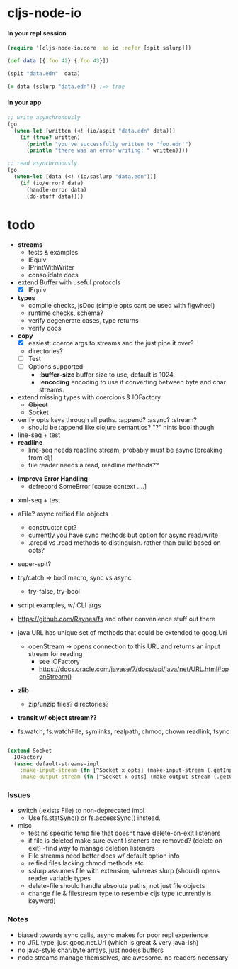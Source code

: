 
# cljs-node-io

#### In your repl session

```clj
(require '[cljs-node-io.core :as io :refer [spit sslurp]])

(def data [{:foo 42} {:foo 43}])

(spit "data.edn"  data)

(= data (sslurp "data.edn")) ;=> true

```

#### In your app

```clj
;; write asynchronously
(go
  (when-let [written (<! (io/aspit "data.edn" data))]
    (if (true? written)
      (println "you've successfully written to 'foo.edn'")
      (println "there was an error writing: " written))))

;; read asynchronously
(go
  (when-let [data (<! (io/saslurp "data.edn"))]
    (if (io/error? data)
      (handle-error data)
      (do-stuff data))))

```

# todo
  + __streams__
    - tests & examples
    - IEquiv
    - IPrintWithWriter
    - consolidate docs
  + extend Buffer with useful protocols
    - [x] IEquiv
  + __types__
    - compile checks, jsDoc (simple opts cant be used with figwheel)
    - runtime checks, schema?
    - verify degenerate cases, type returns
    - verify docs
  + __copy__
    - [x] easiest: coerce args to streams and the just pipe it over?
    - directories?
    - [ ] Test
    - [ ] Options supported
      - __:buffer-size__  buffer size to use, default is 1024.
      - __:encoding__     encoding to use if converting between byte and char streams.
  + extend missing types with coercions & IOFactory
    - ~~Object~~
    - Socket
  + verify opts keys through all paths. :append? :async? :stream?
    - should be :append like clojure semantics? "?" hints bool though
  + line-seq  + test
  + __readline__
    - line-seq needs readline stream, probably must be async (breaking from clj)
    - file reader needs a read, readline methods??
  * __Improve Error Handling__
    - defrecord SomeError [cause context ....]  
  + xml-seq  + test  
  + aFile? async reified file objects
    - constructor opt?
    - currently you have sync methods but option for async read/write
    - .aread vs .read methods to distinguish. rather than build based on opts?    
  + super-spit?
  + try/catch => bool macro, sync vs async
    - try-false, try-bool
  + script examples, w/ CLI args
  + https://github.com/Raynes/fs and other convenience stuff out there
  + java URL has unique set of methods that could be extended to goog.Uri
    - openStream -> opens connection to this URL and returns an input stream for reading
      - see IOFactory
      - https://docs.oracle.com/javase/7/docs/api/java/net/URL.html#openStream()

  + __zlib__
    - zip/unzip files? directories?
  + __transit w/ object stream??__
  + fs.watch, fs.watchFile, symlinks, realpath, chmod, chown readlink, fsync

``` clj

(extend Socket
  IOFactory
  (assoc default-streams-impl
    :make-input-stream (fn [^Socket x opts] (make-input-stream (.getInputStream x) opts))
    :make-output-stream (fn [^Socket x opts] (make-output-stream (.getOutputStream x) opts))))

```

### Issues

  + switch (.exists File) to non-deprecated impl
    - Use fs.statSync() or fs.accessSync() instead.
  + misc
    - test ns specific temp file that doesnt have delete-on-exit listeners
    - if file is deleted make sure event listeners are removed? (delete on exit)
      -find way to manage deletion listeners
    + File streams need better docs w/ default option info
    + reified files lacking chmod methods etc
    + sslurp assumes file with extension, whereas slurp (should) opens reader variable types
    + delete-file should handle absolute paths, not just file objects
    + change file & filestream type to resemble cljs type (currently is keyword)   


### Notes
  + biased towards sync calls, async makes for poor repl experience
  + no URL type, just goog.net.Uri (which is great & very java-ish)
  + no java-style char/byte arrays, just nodejs buffers
  + node streams manage themselves, are awesome. no readers necessary
